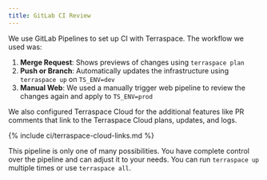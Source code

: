 ```yaml
---
title: GitLab CI Review
---
```


We use GitLab Pipelines to set up CI with Terraspace. The workflow we used was:

1. **Merge Request**: Shows previews of changes using `terraspace plan`
2. **Push or Branch**: Automatically updates the infrastructure using `terraspace up` on `TS_ENV=dev`
3. **Manual Web**: We used a manually trigger web pipeline to review the changes again and apply to `TS_ENV=prod`

We also configured Terraspace Cloud for the additional features like PR comments that link to the Terraspace Cloud plans, updates, and logs.

{% include ci/terraspace-cloud-links.md %}

This pipeline is only one of many possibilities. You have complete control over the pipeline and can adjust it to your needs. You can run `terraspace up` multiple times or use `terraspace all`.
